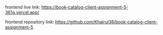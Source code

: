 frontend live link: https://book-catalog-client-assignment-5-361q.vercel.app/

frontend repository link: https://github.com/Khairul38/book-catalog-client-assignment-5